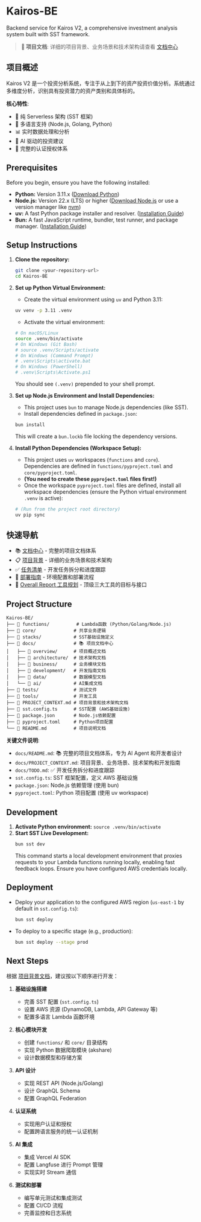 # Kairos-BE

Backend service for Kairos V2, a comprehensive investment analysis system built with SST framework.

> **📖 项目文档**: 详细的项目背景、业务场景和技术架构请查看 [文档中心](./docs/README.md)

## 项目概述

Kairos V2 是一个投资分析系统，专注于从上到下的资产投资价值分析。系统通过多维度分析，识别具有投资潜力的资产类别和具体标的。

**核心特性**:

- 🚀 纯 Serverless 架构 (SST 框架)
- 🔄 多语言支持 (Node.js, Golang, Python)
- 📊 实时数据处理和分析
- 🤖 AI 驱动的投资建议
- 🔐 完整的认证授权体系

## Prerequisites

Before you begin, ensure you have the following installed:

- **Python:** Version 3.11.x ([Download Python](https://www.python.org/downloads/))
- **Node.js:** Version 22.x (LTS) or higher ([Download Node.js](https://nodejs.org/) or use a version manager like [nvm](https://github.com/nvm-sh/nvm))
- **uv:** A fast Python package installer and resolver. ([Installation Guide](https://docs.astral.sh/uv/getting-started/installation/))
- **Bun:** A fast JavaScript runtime, bundler, test runner, and package manager. ([Installation Guide](https://bun.sh/docs/installation))

## Setup Instructions

1.  **Clone the repository:**

    ```bash
    git clone <your-repository-url>
    cd Kairos-BE
    ```

2.  **Set up Python Virtual Environment:**
    - Create the virtual environment using `uv` and Python 3.11:

    ```bash
    uv venv -p 3.11 .venv
    ```

    - Activate the virtual environment:

    ```bash
    # On macOS/Linux
    source .venv/bin/activate
    # On Windows (Git Bash)
    # source .venv/Scripts/activate
    # On Windows (Command Prompt)
    # .venv\Scripts\activate.bat
    # On Windows (PowerShell)
    # .venv\Scripts\Activate.ps1
    ```

    You should see `(.venv)` prepended to your shell prompt.

3.  **Set up Node.js Environment and Install Dependencies:**
    - This project uses `bun` to manage Node.js dependencies (like SST).
    - Install dependencies defined in `package.json`:

    ```bash
    bun install
    ```

    This will create a `bun.lockb` file locking the dependency versions.

4.  **Install Python Dependencies (Workspace Setup):**
    - This project uses `uv` workspaces (`functions` and `core`). Dependencies are defined in `functions/pyproject.toml` and `core/pyproject.toml`.
    - **(You need to create these `pyproject.toml` files first!)**
    - Once the workspace `pyproject.toml` files are defined, install all workspace dependencies (ensure the Python virtual environment `.venv` is active):
    ```bash
    # (Run from the project root directory)
    uv pip sync
    ```

## 快速导航

- 📚 [文档中心](./docs/README.md) - 完整的项目文档体系
- 📋 [项目背景](./docs/PROJECT_CONTEXT.md) - 详细的业务场景和技术架构
- ✅ [任务清单](./docs/TODO.md) - 开发任务拆分和进度跟踪
- 🚀 [部署指南](#deployment) - 环境配置和部署流程
- 🧰 [Overall Report 工具规划](./docs/business/overall-report-tools.md) - 顶级三大工具的目标与接口

## Project Structure

```
Kairos-BE/
├── 📁 functions/          # Lambda函数 (Python/Golang/Node.js)
├── 📁 core/              # 共享业务逻辑
├── 📁 stacks/            # SST基础设施定义
├── 📁 docs/              # 📚 项目文档中心
│   ├── 📁 overview/      # 项目概述文档
│   ├── 📁 architecture/  # 技术架构文档
│   ├── 📁 business/      # 业务模块文档
│   ├── 📁 development/   # 开发指南文档
│   ├── 📁 data/          # 数据模型文档
│   └── 📁 ai/            # AI集成文档
├── 📁 tests/             # 测试文件
├── 📁 tools/             # 开发工具
├── 📄 PROJECT_CONTEXT.md # 项目背景和技术架构文档
├── 📄 sst.config.ts      # SST配置 (AWS基础设施)
├── 📄 package.json       # Node.js依赖配置
├── 📄 pyproject.toml     # Python项目配置
└── 📄 README.md          # 项目说明文档
```

**关键文件说明**:

- `docs/README.md`: 📚 完整的项目文档体系，专为 AI Agent 和开发者设计
- `docs/PROJECT_CONTEXT.md`: 项目背景、业务场景、技术架构和开发指南
- `docs/TODO.md`: ✅ 开发任务拆分和进度跟踪
- `sst.config.ts`: SST 框架配置，定义 AWS 基础设施
- `package.json`: Node.js 依赖管理 (使用 bun)
- `pyproject.toml`: Python 项目配置 (使用 uv workspace)

## Development

1.  **Activate Python environment:** `source .venv/bin/activate`
2.  **Start SST Live Development:**
    ```bash
    bun sst dev
    ```
    This command starts a local development environment that proxies requests to your Lambda functions running locally, enabling fast feedback loops. Ensure you have configured AWS credentials locally.

## Deployment

- Deploy your application to the configured AWS region (`us-east-1` by default in `sst.config.ts`):
  ```bash
  bun sst deploy
  ```
- To deploy to a specific stage (e.g., production):
  ```bash
  bun sst deploy --stage prod
  ```

## Next Steps

根据 [项目背景文档](./PROJECT_CONTEXT.md#下一步计划)，建议按以下顺序进行开发：

1. **基础设施搭建**
   - 完善 SST 配置 (`sst.config.ts`)
   - 设置 AWS 资源 (DynamoDB, Lambda, API Gateway 等)
   - 配置多语言 Lambda 函数环境

2. **核心模块开发**
   - 创建 `functions/` 和 `core/` 目录结构
   - 实现 Python 数据爬取模块 (akshare)
   - 设计数据模型和存储方案

3. **API 设计**
   - 实现 REST API (Node.js/Golang)
   - 设计 GraphQL Schema
   - 配置 GraphQL Federation

4. **认证系统**
   - 实现用户认证和授权
   - 配置跨语言服务的统一认证机制

5. **AI 集成**
   - 集成 Vercel AI SDK
   - 配置 Langfuse 进行 Prompt 管理
   - 实现实时 Stream 通信

6. **测试和部署**
   - 编写单元测试和集成测试
   - 配置 CI/CD 流程
   - 完善监控和日志系统
